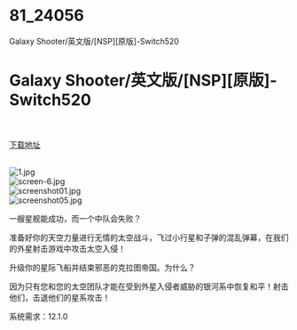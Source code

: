 # 81_24056
Galaxy Shooter/英文版/[NSP][原版]-Switch520
# Galaxy Shooter/英文版/[NSP][原版]-Switch520
 <br/></br>
[下载地址](https://www.switch520.cc/article/24056 "下载地址")
<br/></br>

<p><img title="1.jpg" src="https://www.switch520.cc/muke_img/2021_11_03_f036c1f0b81ff.jpg" alt="1.jpg"><br>
<img title="screen-6.jpg" src="https://www.switch520.cc/muke_img/2021_11_03_6c0fe2f596cd7.jpg" alt="screen-6.jpg"><br>
<img title="screenshot01.jpg" src="https://www.switch520.cc/muke_img/2021_11_03_0580324287c36.jpg" alt="screenshot01.jpg"><br>
<img title="screenshot05.jpg" src="https://www.switch520.cc/muke_img/2021_11_03_e80fb3af7f7a0.jpg" alt="screenshot05.jpg"></p>
<p>一艘星舰能成功，而一个中队会失败？</p>
<p>准备好你的天空力量进行无情的太空战斗，飞过小行星和子弹的混乱弹幕，在我们的外星射击游戏中攻击太空入侵！</p>
<p>升级你的星际飞船并结束邪恶的克拉图帝国。为什么？</p>
<p>因为只有您和您的太空团队才能在受到外星入侵者威胁的银河系中恢复和平！射击他们，击退他们的星系攻击！</p>
<p>系统需求：12.1.0</p>



